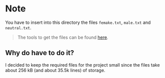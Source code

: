 # Note
You have to insert into this directory the files ``femake.txt``, ``male.txt`` and ``neutral.txt``.
> The tools to get the files can be found [here][tools].

## Why do have to do it?
I decided to keep the required files for the project small
since the files take about 256 kB (and about 35.5k lines) of storage.



[tools]: /tools/names
